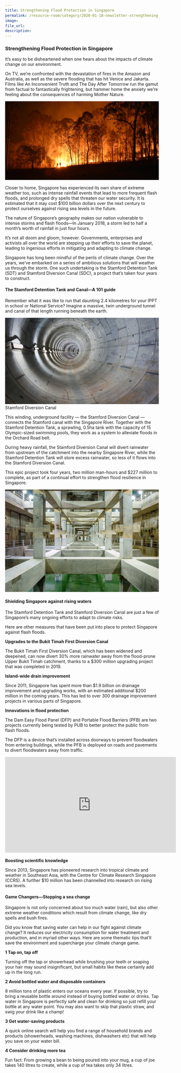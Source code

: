 ```yaml
---  
title: Strengthening Flood Protection in Singapore  
permalink: /resource-room/category/2020-01-18-newsletter-strengthening-flood-protection-in-singapore/    
image:  
file_url:  
description:  
---  
```


### Strengthening Flood Protection in Singapore  

It’s easy to be disheartened when one hears about the impacts of climate change on our environment.  

On TV, we’re confronted with the devastation of fires in the Amazon and Australia, as well as the severe flooding that has hit Venice and Jakarta. Films like An Inconvenient Truth and The Day After Tomorrow run the gamut from factual to fantastically frightening, but hammer home the anxiety we’re feeling about the consequences of harming Mother Nature.  

![](/news/news-images/newsletter-flood-protection-image-1.jpg)  

Closer to home, Singapore has experienced its own share of extreme weather too, such as  intense rainfall events that lead to more frequent flash floods, and prolonged dry spells that threaten our water security. It is estimated that it may cost $100 billion dollars over the next century to protect ourselves against rising sea levels in the future.  

The nature of Singapore’s geography makes our nation vulnerable to intense storms and flash floods—In January 2018, a storm led to half a month’s worth of rainfall in just four hours.  

It’s not all doom and gloom, however. Governments, enterprises and activists all over the world are stepping up their efforts to save the planet, leading to ingenious efforts in mitigating and adapting to climate change.  

Singapore has long been mindful of the perils of climate change. Over the years, we’ve embarked on a series of ambitious solutions that will weather us through the storm. One such undertaking is the Stamford Detention Tank (SDT) and Stamford Diversion Canal (SDC), a project that’s taken four years to construct.  

#### The Stamford Detention Tank and Canal—A 101 guide  

Remember what it was like to run that daunting 2.4 kilometres for your IPPT in school or National Service? Imagine a massive, twin underground tunnel and canal of that length running beneath the earth.  

![](/news/news-images/newsletter-flood-protection-image-2.jpg)  
Stamford Diversion Canal  

This winding, underground facility — the Stamford Diversion Canal — connects the Stamford canal with the Singapore River. Together with the Stamford Detention Tank, a sprawling, 0.5ha tank with the capacity of 15 Olympic-sized swimming pools, they work as a system to alleviate floods in the Orchard Road belt.  

During heavy rainfall, the Stamford Diversion Canal will divert rainwater from upstream of the catchment into the nearby Singapore River, while the Stamford Detention Tank will store excess rainwater, so less of it flows into the Stamford Diversion Canal.  

This epic project took four years, two million man-hours and $227 million to complete, as part of a continual effort to strengthen flood resilience in Singapore.  

![](/news/news-images/newsletter-flood-protection-image-3.jpg)  

#### Shielding Singapore against rising waters  

The Stamford Detention Tank and Stamford Diversion Canal are just a few of Singapore’s many ongoing efforts to adapt to climate risks.  

Here are other measures that have been put into place to protect Singapore against flash floods.  

**Upgrades to the Bukit Timah First Diversion Canal**  

The Bukit Timah First Diversion Canal, which has been widened and deepened, can now divert 30% more rainwater away from the flood-prone Upper Bukit Timah catchment, thanks to a $300 million upgrading project that was completed in 2019.  

**Island-wide drain improvement**  

Since 2011, Singapore has spent more than $1.9 billion on drainage improvement and upgrading works, with an estimated additional $200 million in the coming years. This has led to over 300 drainage improvement projects in various parts of Singapore.  

**Innovations in flood protection**  

The Dam Easy Flood Panel (DFP) and Portable Flood Barriers (PFB) are two projects currently being tested by PUB to better protect the public from flash floods.  

The DFP is a device that’s installed across doorways to prevent floodwaters from entering buildings, while the PFB is deployed on roads and pavements to divert floodwaters away from traffic.  

<iframe src="https://www.facebook.com/plugins/video.php?height=314&href=https%3A%2F%2Fwww.facebook.com%2FPUBsg%2Fvideos%2F445473769705161%2F&show_text=false&width=560" width="560" height="314" style="border:none;overflow:hidden" scrolling="no" frameborder="0" allowfullscreen="true" allow="autoplay; clipboard-write; encrypted-media; picture-in-picture; web-share" allowFullScreen="true"></iframe>  

**Boosting scientific knowledge**  

Since 2013, Singapore has pioneered research into tropical climate and weather in Southeast Asia, with the Centre for Climate Research Singapore (CCRS). A further $10 million has been channelled into research on rising sea levels.  

#### Game Changers—Stopping a sea change  

Singapore is not only concerned about too much water (rain), but also other extreme weather conditions which result from climate change, like dry spells and bush fires.  

Did you know that saving water can help in our fight against climate change? It reduces our electricity consumption for water treatment and production, and in myriad other ways.  Here are some thematic tips that’ll save the environment and supercharge your climate change game.  

**1 Tap on, tap off**  

Turning off the tap or showerhead while brushing your teeth or soaping your hair may sound insignificant, but small habits like these certainly add up in the long run.  

**2 Avoid bottled water and disposable containers**  

8 million tons of plastic enters our oceans every year. If possible, try to bring a reusable bottle around instead of buying bottled water or drinks. Tap water in Singapore is perfectly safe and clean for drinking so just refill your bottle at any water point. You may also want to skip that plastic straw, and swig your drink like a champ!  

**3 Get water-saving products**  

A quick online search will help you find a range of household brands and products (showerheads, washing machines, dishwashers etc) that will help you save on your water bill.  

**4 Consider drinking more tea**  

Fun fact: From growing a bean to being poured into your mug, a cup of joe takes 140 litres to create, while a cup of tea takes only 34 litres.  
